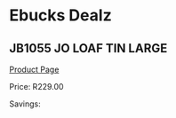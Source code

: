 
# Ebucks Dealz
## JB1055 JO LOAF TIN LARGE
[Product Page](https://www.ebucks.com/web/shop/productSelected.do?prodId=1135586814&catId=704983235)

Price: R229.00

Savings: 


	